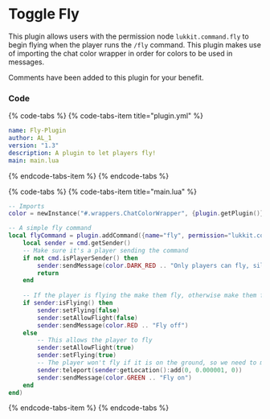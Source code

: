 # Toggle Fly

This plugin allows users with the permission node `lukkit.command.fly` to begin flying when the player runs the `/fly` command. This plugin makes use of importing the chat color wrapper in order for colors to be used in messages. 

Comments have been added to this plugin for your benefit.

### Code
{% code-tabs %} {% code-tabs-item title="plugin.yml" %}
```yaml
name: Fly-Plugin
author: AL_1
version: "1.3"
description: A plugin to let players fly!
main: main.lua
```
{% endcode-tabs-item %} {% endcode-tabs %}

{% code-tabs %} {% code-tabs-item title="main.lua" %}
```lua
-- Imports
color = newInstance("#.wrappers.ChatColorWrapper", {plugin.getPlugin()})

-- A simple fly command
local flyCommand = plugin.addCommand({name="fly", permission="lukkit.command.fly"}, function(cmd)
    local sender = cmd.getSender()
    -- Make sure it's a player sending the command
    if not cmd.isPlayerSender() then
        sender:sendMessage(color.DARK_RED .. "Only players can fly, silly!")
        return
    end
    
    -- If the player is flying the make them fly, otherwise make them fall
    if sender:isFlying() then
        sender:setFlying(false)
        sender:setAllowFlight(false)
        sender:sendMessage(color.RED .. "Fly off")
    else
        -- This allows the player to fly
        sender:setAllowFlight(true)
        sender:setFlying(true)
        -- The player won't fly if it is on the ground, so we need to move them up a little
        sender:teleport(sender:getLocation():add(0, 0.000001, 0))
        sender:sendMessage(color.GREEN .. "Fly on")
    end
end)
```
{% endcode-tabs-item %} {% endcode-tabs %}
